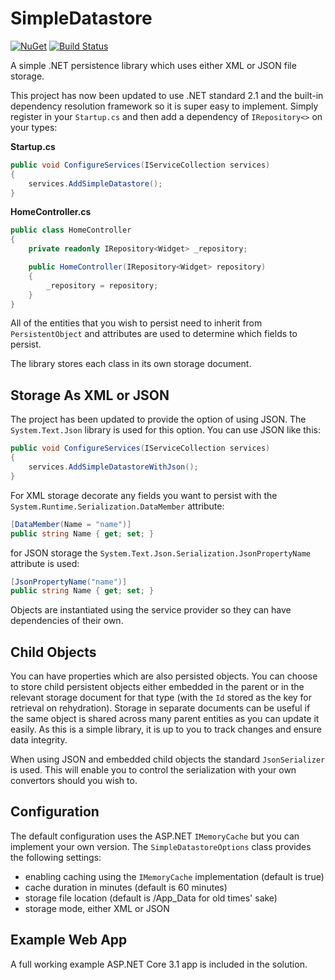 # SimpleDatastore
[![NuGet](https://img.shields.io/nuget/v/SimpleDatastore.svg)](https://www.nuget.org/packages/SimpleDatastore/)
[![Build Status](https://dev.azure.com/robgwest/SimpleDatastore/_apis/build/status/robertgregorywest.SimpleDatastore?branchName=master)](https://dev.azure.com/robgwest/SimpleDatastore/_build/latest?definitionId=3&branchName=master)

A simple .NET persistence library which uses either XML or JSON file storage.

This project has now been updated to use .NET standard 2.1 and the built-in 
dependency resolution framework so it is super easy to implement. 
Simply register in your `Startup.cs` and 
then add a dependency of `IRepository<>` on your types:

**Startup.cs**

```csharp
public void ConfigureServices(IServiceCollection services)
{
	services.AddSimpleDatastore();
}
```

**HomeController.cs**

```csharp
public class HomeController
{
	private readonly IRepository<Widget> _repository;

	public HomeController(IRepository<Widget> repository)
	{
		_repository = repository;
	}
}
```

All of the entities that you wish to persist need to inherit from `PersistentObject` 
and attributes are used to determine which fields to persist.

The library stores each class in its own storage document.

## Storage As XML or JSON
The project has been updated to provide the option of using JSON. 
The `System.Text.Json` library is used for this option. You can use JSON like this:

```csharp
public void ConfigureServices(IServiceCollection services)
{
	services.AddSimpleDatastoreWithJson();
}
```

For XML storage decorate any fields you want to persist with 
the `System.Runtime.Serialization.DataMember` attribute:

```csharp
[DataMember(Name = "name")]
public string Name { get; set; }
```

for JSON storage the `System.Text.Json.Serialization.JsonPropertyName` 
attribute is used:

```csharp
[JsonPropertyName("name")]
public string Name { get; set; }
```

Objects are instantiated using the service provider so they can have 
dependencies of their own. 

## Child Objects

You can have properties which are also persisted objects.
You can choose to store child persistent objects either embedded in the parent
or in the relevant storage document for that type (with the `Id` stored as the key
for retrieval on rehydration). Storage in separate documents can be useful if the
same object is shared across many parent entities as you can update it easily.
As this is a simple library, it is up to you to track changes and ensure data
integrity.

When using JSON and embedded child objects the standard `JsonSerializer` is
used. This will enable you to control the serialization with your own
convertors should you wish to.

## Configuration

The default configuration uses the ASP.NET `IMemoryCache` but you can implement your own 
version. The `SimpleDatastoreOptions` class provides the following settings:
* enabling caching using the `IMemoryCache` implementation (default is true)
* cache duration in minutes (default is 60 minutes)
* storage file location (default is /App_Data for old times' sake)
* storage mode, either XML or JSON

## Example Web App
A full working example ASP.NET Core 3.1 app is included in the solution.